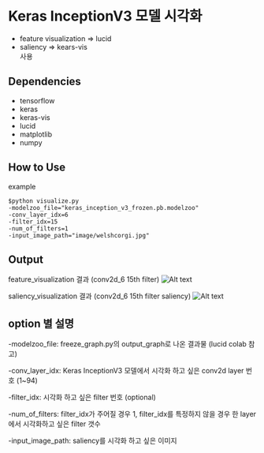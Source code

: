Keras InceptionV3 모델 시각화
===========================
- feature visualization => lucid<br/>
- saliency => kears-vis<br/>
사용

Dependencies
------------
- tensorflow
- keras
- keras-vis
- lucid
- matplotlib
- numpy

How to Use
------
example
```
$python visualize.py
-modelzoo_file="keras_inception_v3_frozen.pb.modelzoo"
-conv_layer_idx=6
-filter_idx=15
-num_of_filters=1
-input_image_path="image/welshcorgi.jpg"
```

Output
------
feature_visualization 결과 (conv2d_6 15th filter)
![Alt text](Conv6_15.jpg, "conv2d_6 15th filter")


saliency_visualization 결과 (conv2d_6 15th filter saliency)
![Alt text](Conv6_15_saliency.jpg, "conv2d_6 15th saliency")

option 별 설명
--------------
-modelzoo_file:
freeze_graph.py의 output_graph로 나온 결과물
(lucid colab 참고)

-conv_layer_idx:
Keras InceptionV3 모델에서 시각화 하고 싶은 conv2d layer 번호 (1~94)

-filter_idx:
시각화 하고 싶은 filter 번호 (optional)

-num_of_filters:
filter_idx가 주어질 경우 1, filter_idx를 특정하지 않을 경우 한 layer에서 시각화하고 싶은 filter 갯수

-input_image_path:
saliency를 시각화 하고 싶은 이미지
